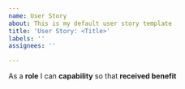 ```yaml
---
name: User Story
about: This is my default user story template
title: 'User Story: <Title>'
labels: ''
assignees: ''

---
```


As a **role** I can **capability** so that **received benefit**
